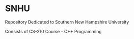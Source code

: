 # SNHU
Repository Dedicated to Southern New Hampshire University

Consists of CS-210 Course - C++ Programming
